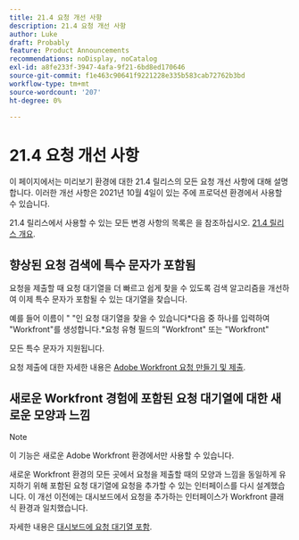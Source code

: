 ```yaml
---
title: 21.4 요청 개선 사항
description: 21.4 요청 개선 사항
author: Luke
draft: Probably
feature: Product Announcements
recommendations: noDisplay, noCatalog
exl-id: a8fe233f-3947-4afa-9f21-6bd8ed170646
source-git-commit: f1e463c90641f9221228e335b583cab72762b3bd
workflow-type: tm+mt
source-wordcount: '207'
ht-degree: 0%

---
```


# 21.4 요청 개선 사항

이 페이지에서는 미리보기 환경에 대한 21.4 릴리스의 모든 요청 개선 사항에 대해 설명합니다. 이러한 개선 사항은 2021년 10월 4일이 있는 주에 프로덕션 환경에서 사용할 수 있습니다.

21.4 릴리스에서 사용할 수 있는 모든 변경 사항의 목록은 을 참조하십시오. [21.4 릴리스 개요](../../../product-announcements/product-releases/21.4-release-activity/21-4-release-overview.md).

## 향상된 요청 검색에 특수 문자가 포함됨

요청을 제출할 때 요청 대기열을 더 빠르고 쉽게 찾을 수 있도록 검색 알고리즘을 개선하여 이제 특수 문자가 포함될 수 있는 대기열을 찾습니다.

예를 들어 이름이 &quot; &quot;인 요청 대기열을 찾을 수 있습니다&#42;다음 중 하나를 입력하여 &quot;Workfront&quot;를 생성합니다.&#42;요청 유형 필드의 &quot;Workfront&quot; 또는 &quot;Workfront&quot;

모든 특수 문자가 지원됩니다.

요청 제출에 대한 자세한 내용은 [Adobe Workfront 요청 만들기 및 제출](/help/quicksilver/manage-work/requests/create-requests/create-submit-requests.md).

## 새로운 Workfront 경험에 포함된 요청 대기열에 대한 새로운 모양과 느낌

>[!NOTE]
>
>이 기능은 새로운 Adobe Workfront 환경에서만 사용할 수 있습니다.

새로운 Workfront 환경의 모든 곳에서 요청을 제출할 때의 모양과 느낌을 동일하게 유지하기 위해 포함된 요청 대기열에 요청을 추가할 수 있는 인터페이스를 다시 설계했습니다. 이 개선 이전에는 대시보드에서 요청을 추가하는 인터페이스가 Workfront 클래식 환경과 일치했습니다.

자세한 내용은 [대시보드에 요청 대기열 포함](../../../reports-and-dashboards/dashboards/creating-and-managing-dashboards/embed-request-queue-dashboard.md).

